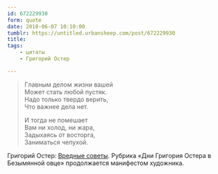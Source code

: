 ```yaml
---
id: 672229930
form: quote
date: 2010-06-07 10:10:00
tumblr: https://untitled.urbansheep.com/post/672229930
title: 
tags:
    - цитаты
    - Григорий Остер

---
```


<blockquote>
<p>Главным делом жизни вашей<br/>
Может стать любой пустяк.<br/>
Надо только твердо верить,<br/>
Что важнее дела нет.</p>

<p>И тогда не помешает<br/>
Вам ни холод, ни жара,<br/>
Задыхаясь от восторга,<br/>
Заниматься чепухой.</p>
</blockquote>

Григорий Остер: <a href="http://lib.ru/ANEKDOTY/osterwred.txt">Вредные советы</a>. Рубрика «Дни Григория Остера в Безымянной овце» продолжается манифестом художника.
